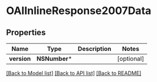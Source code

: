 # OAIInlineResponse2007Data

## Properties
Name | Type | Description | Notes
------------ | ------------- | ------------- | -------------
**version** | **NSNumber*** |  | [optional] 

[[Back to Model list]](../README.md#documentation-for-models) [[Back to API list]](../README.md#documentation-for-api-endpoints) [[Back to README]](../README.md)


